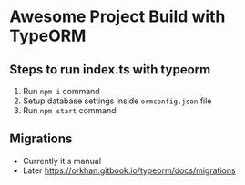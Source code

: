 # Awesome Project Build with TypeORM

## Steps to run index.ts with typeorm

1. Run `npm i` command
2. Setup database settings inside `ormconfig.json` file
3. Run `npm start` command

## Migrations

- Currently it's manual
- Later https://orkhan.gitbook.io/typeorm/docs/migrations
